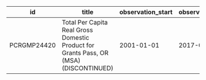 | id          | title                                                                                 | observation_start   | observation_end   |
|-------------|---------------------------------------------------------------------------------------|---------------------|-------------------|
| PCRGMP24420 | Total Per Capita Real Gross Domestic Product for Grants Pass, OR (MSA) (DISCONTINUED) | 2001-01-01          | 2017-01-01        |